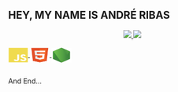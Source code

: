 ## HEY, MY NAME IS ANDRÉ RIBAS
<div align="center">
  <a href="https://github.com/RibasSu">
  <img height="180em" src="https://github-readme-stats.vercel.app/api?username=RibasSu&show_icons=true&theme=radical&include_all_commits=true&count_private=true"/>
  <img height="180em" src="https://github-readme-stats.vercel.app/api/top-langs/?username=RibasSu&layout=compact&langs_count=7&theme=radical"/>
</div>
<div style="display: inline_block"><br>
  <img align="center" alt="Andre-Js" height="30" width="40" src="https://raw.githubusercontent.com/devicons/devicon/master/icons/javascript/javascript-plain.svg">
  <img align="center" alt="Andre-HTML" height="30" width="40" src="https://raw.githubusercontent.com/devicons/devicon/master/icons/html5/html5-original.svg">
  <img align="center" alt="Andre-NodeJs" height="30" width="40" src="https://raw.githubusercontent.com/devicons/devicon/master/icons/nodejs/nodejs-original.svg">
  </a>
</div>
  
  ##
And End...
